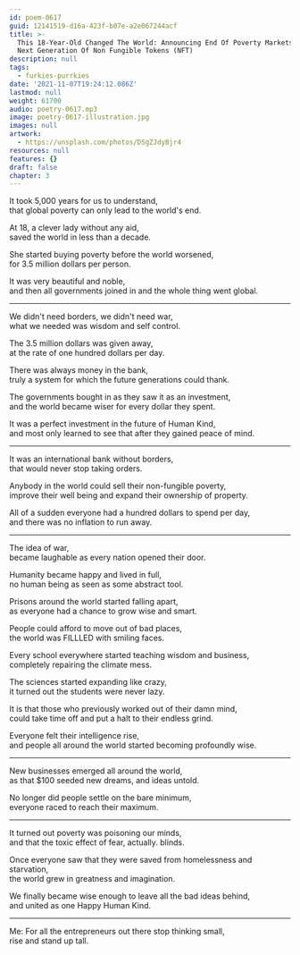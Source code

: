 ```yaml
---
id: poem-0617
guid: 12141519-d16a-423f-b07e-a2e067244acf
title: >-
  This 18-Year-Old Changed The World: Announcing End Of Poverty Markets, The
  Next Generation Of Non Fungible Tokens (NFT)
description: null
tags:
  - furkies-purrkies
date: '2021-11-07T19:24:12.086Z'
lastmod: null
weight: 61700
audio: poetry-0617.mp3
image: poetry-0617-illustration.jpg
images: null
artwork:
  - https://unsplash.com/photos/DSgZJdyBjr4
resources: null
features: {}
draft: false
chapter: 3
---
```


It took 5,000 years for us to understand,\
that global poverty can only lead to the world's end.

At 18, a clever lady without any aid,\
saved the world in less than a decade.

She started buying poverty before the world worsened,\
for 3.5 million dollars per person.

It was very beautiful and noble,\
and then all governments joined in and the whole thing went global.

---

We didn't need borders, we didn't need war,\
what we needed was wisdom and self control.

The 3.5 million dollars was given away,\
at the rate of one hundred dollars per day.

There was always money in the bank,\
truly a system for which the future generations could thank.

The governments bought in as they saw it as an investment,\
and the world became wiser for every dollar they spent.

It was a perfect investment in the future of Human Kind,\
and most only learned to see that after they gained peace of mind.

---

It was an international bank without borders,\
that would never stop taking orders.

Anybody in the world could sell their non-fungible poverty,\
improve their well being and expand their ownership of property.

All of a sudden everyone had a hundred dollars to spend per day,\
and there was no inflation to run away.

---

The idea of war,\
became laughable as every nation opened their door.

Humanity became happy and lived in full,\
no human being as seen as some abstract tool.

Prisons around the world started falling apart,\
as everyone had a chance to grow wise and smart.

People could afford to move out of bad places,\
the world was FILLLED with smiling faces.

Every school everywhere started teaching wisdom and business,\
completely repairing the climate mess.

The sciences started expanding like crazy,\
it turned out the students were never lazy.

It is that those who previously worked out of their damn mind,\
could take time off and put a halt to their endless grind.

Everyone felt their intelligence rise,\
and people all around the world started becoming profoundly wise.

---

New businesses emerged all around the world,\
as that $100 seeded new dreams, and ideas untold.

No longer did people settle on the bare minimum,\
everyone raced to reach their maximum.

---

It turned out poverty was poisoning our minds,\
and that the toxic effect of fear, actually. blinds.

Once everyone saw that they were saved from homelessness and starvation,\
the world grew in greatness and imagination.

We finally became wise enough to leave all the bad ideas behind,\
and united as one Happy Human Kind.

---

Me: For all the entrepreneurs out there stop thinking small,\
rise and stand up tall.
